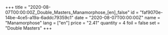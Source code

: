 +++
title = "2020-08-07T00:00:00Z_Double_Masters_Manamorphose_[en]_false"
id = "faf9070e-14be-4ce5-a19a-6addc79359c1"
date = "2020-08-07T00:00:00Z"
name = "Manamorphose"
lang = ["en"]
price = "2.41"
quantity = 4
foil = false
set = "Double Masters"
+++
